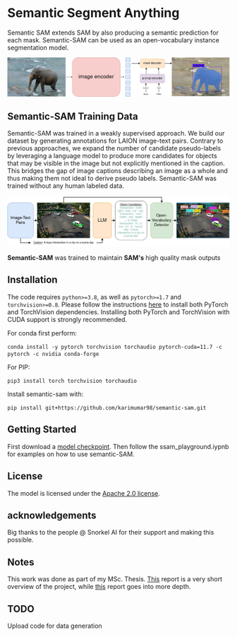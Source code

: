 # Semantic Segment Anything

Semantic SAM extends SAM by also producing a semantic prediction for each mask. Semantic-SAM can be used as an open-vocabulary instance segmentation model.

![SAM design](assets/model_overview.jpg?raw=true)


## Semantic-SAM Training Data

Semantic-SAM was trained in a weakly supervised approach. We build our dataset by generating annotations for LAION image-text pairs. Contrary to previous approaches, we expand the number of candidate pseudo-labels by leveraging a language model to produce more candidates for objects that may be visible in the image but not explicitly mentioned in the caption. This bridges the gap of image captions describing an image as a whole and thus making them not ideal to derive pseudo labels. Semantic-SAM was trained without any human labeled data.


![SAM design](assets/data_overview.jpg?raw=true)


**Semantic-SAM** was trained to maintain **SAM's** high quality mask outputs


## Installation

The code requires `python>=3.8`, as well as `pytorch>=1.7` and `torchvision>=0.8`. Please follow the instructions [here](https://pytorch.org/get-started/locally/) to install both PyTorch and TorchVision dependencies. Installing both PyTorch and TorchVision with CUDA support is strongly recommended.

For conda first perform:

```
conda install -y pytorch torchvision torchaudio pytorch-cuda=11.7 -c pytorch -c nvidia conda-forge
```

For PIP:
```
pip3 install torch torchvision torchaudio
```



Install semantic-sam with:

```
pip install git+https://github.com/karimumar98/semantic-sam.git
```



## <a name="GettingStarted"></a>Getting Started

First download a [model checkpoint](#model-checkpoints). Then follow the ssam_playground.iypnb for examples on how to use semantic-SAM.

## License
The model is licensed under the [Apache 2.0 license](LICENSE).


## acknowledgements
Big thanks to the people @ Snorkel AI for their support and making this possible.


## Notes
This work was done as part of my MSc. Thesis.
[This](https://github.com/karimumar98/semantic-sam/blob/main/short_report.pdf) report is a very short overview of the project, while [this](https://github.com/karimumar98/semantic-sam/blob/main/MSc_Thesis_Karim_Umar_ETH.pdf) report goes into more depth.


## TODO
Upload code for data generation
